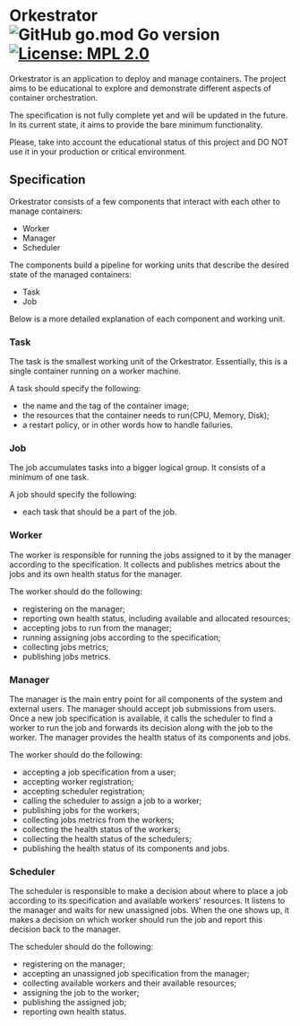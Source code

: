 Orkestrator
![GitHub go.mod Go version](https://img.shields.io/github/go-mod/go-version/arybolovlev/orkestrator) [![License: MPL 2.0](https://img.shields.io/badge/License-MPL_2.0-brightgreen.svg)](LICENSE)
===

Orkestrator is an application to deploy and manage containers. The project aims to be educational to explore and demonstrate different aspects of container orchestration.

The specification is not fully complete yet and will be updated in the future. In its current state, it aims to provide the bare minimum functionality.

Please, take into account the educational status of this project and DO NOT use it in your production or critical environment.

## Specification

Orkestrator consists of a few components that interact with each other to manage containers:

- Worker
- Manager
- Scheduler

The components build a pipeline for working units that describe the desired state of the managed containers:

- Task
- Job

Below is a more detailed explanation of each component and working unit.

### Task

The task is the smallest working unit of the Orkestrator. Essentially, this is a single container running on a worker machine.

A task should specify the following:

- the name and the tag of the container image;
- the resources that the container needs to run(CPU, Memory, Disk);
- a restart policy, or in other words how to handle failuries.

### Job

The job accumulates tasks into a bigger logical group. It consists of a minimum of one task.

A job should specify the following:

- each task that should be a part of the job.

### Worker

The worker is responsible for running the jobs assigned to it by the manager according to the specification. It collects and publishes metrics about the jobs and its own health status for the manager.

The worker should do the following:

- registering on the manager;
- reporting own health status, including available and allocated resources;
- accepting jobs to run from the manager;
- running assigning jobs according to the specification;
- collecting jobs metrics;
- publishing jobs metrics.

### Manager

The manager is the main entry point for all components of the system and external users. The manager should accept job submissions from users. Once a new job specification is available, it calls the scheduler to find a worker to run the job and forwards its decision along with the job to the worker. The manager provides the health status of its components and jobs.

The worker should do the following:

- accepting a job specification from a user;
- accepting worker registration;
- accepting scheduler registration;
- calling the scheduler to assign a job to a worker;
- publishing jobs for the workers;
- collecting jobs metrics from the workers;
- collecting the health status of the workers;
- collecting the health status of the schedulers;
- publishing the health status of its components and jobs.


### Scheduler

The scheduler is responsible to make a decision about where to place a job according to its specification and available workers' resources. It listens to the manager and waits for new unassigned jobs. When the one shows up, it makes a decision on which worker should run the job and report this decision back to the manager.

The scheduler should do the following:

- registering on the manager;
- accepting an unassigned job specification from the manager;
- collecting available workers and their available resources;
- assigning the job to the worker;
- publishing the assigned job;
- reporting own health status.
